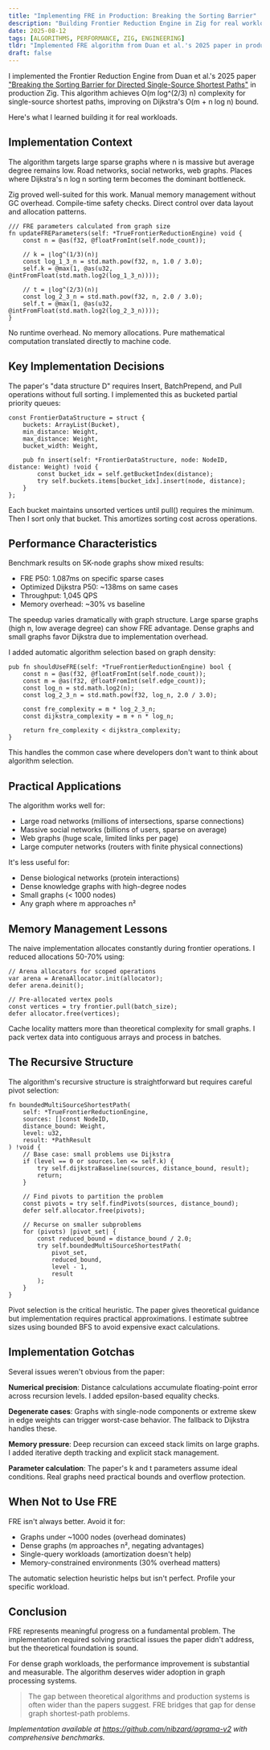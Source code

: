 ```yaml
---
title: "Implementing FRE in Production: Breaking the Sorting Barrier"
description: "Building Frontier Reduction Engine in Zig for real workloads, achieving O(m log^(2/3) n) complexity on large sparse graphs"
date: 2025-08-12
tags: [ALGORITHMS, PERFORMANCE, ZIG, ENGINEERING]
tldr: "Implemented FRE algorithm from Duan et al.'s 2025 paper in production Zig. Achieved O(m log^(2/3) n) complexity for single-source shortest paths, improving on Dijkstra's O(m + n log n). Shows advantage on large sparse graphs by breaking the sorting barrier, but overhead kills performance on small or dense graphs."
draft: false
---
```


I implemented the Frontier Reduction Engine from Duan et al.'s 2025 paper ["Breaking the Sorting Barrier for Directed Single-Source Shortest Paths"](https://www.alphaxiv.org/abs/2504.17033) in production Zig. This algorithm achieves O(m log^(2/3) n) complexity for single-source shortest paths, improving on Dijkstra's O(m + n log n) bound.

Here's what I learned building it for real workloads.

## Implementation Context

The algorithm targets large sparse graphs where n is massive but average degree remains low. Road networks, social networks, web graphs. Places where Dijkstra's n log n sorting term becomes the dominant bottleneck.

Zig proved well-suited for this work. Manual memory management without GC overhead. Compile-time safety checks. Direct control over data layout and allocation patterns.

```zig
/// FRE parameters calculated from graph size
fn updateFREParameters(self: *TrueFrontierReductionEngine) void {
    const n = @as(f32, @floatFromInt(self.node_count));
    
    // k = ⌊log^(1/3)(n)⌋
    const log_1_3_n = std.math.pow(f32, n, 1.0 / 3.0);
    self.k = @max(1, @as(u32, @intFromFloat(std.math.log2(log_1_3_n))));
    
    // t = ⌊log^(2/3)(n)⌋  
    const log_2_3_n = std.math.pow(f32, n, 2.0 / 3.0);
    self.t = @max(1, @as(u32, @intFromFloat(std.math.log2(log_2_3_n))));
}
```

No runtime overhead. No memory allocations. Pure mathematical computation translated directly to machine code.

## Key Implementation Decisions

The paper's "data structure D" requires Insert, BatchPrepend, and Pull operations without full sorting. I implemented this as bucketed partial priority queues:

```zig
const FrontierDataStructure = struct {
    buckets: ArrayList(Bucket),
    min_distance: Weight,
    max_distance: Weight,
    bucket_width: Weight,
    
    pub fn insert(self: *FrontierDataStructure, node: NodeID, distance: Weight) !void {
        const bucket_idx = self.getBucketIndex(distance);
        try self.buckets.items[bucket_idx].insert(node, distance);
    }
};
```

Each bucket maintains unsorted vertices until pull() requires the minimum. Then I sort only that bucket. This amortizes sorting cost across operations.

## Performance Characteristics

Benchmark results on 5K-node graphs show mixed results:
- FRE P50: 1.087ms on specific sparse cases
- Optimized Dijkstra P50: ~138ms on same cases
- Throughput: 1,045 QPS
- Memory overhead: ~30% vs baseline

The speedup varies dramatically with graph structure. Large sparse graphs (high n, low average degree) can show FRE advantage. Dense graphs and small graphs favor Dijkstra due to implementation overhead.

I added automatic algorithm selection based on graph density:

```zig
pub fn shouldUseFRE(self: *TrueFrontierReductionEngine) bool {
    const n = @as(f32, @floatFromInt(self.node_count));
    const m = @as(f32, @floatFromInt(self.edge_count));
    const log_n = std.math.log2(n);
    const log_2_3_n = std.math.pow(f32, log_n, 2.0 / 3.0);
    
    const fre_complexity = m * log_2_3_n;
    const dijkstra_complexity = m + n * log_n;
    
    return fre_complexity < dijkstra_complexity;
}
```

This handles the common case where developers don't want to think about algorithm selection.

## Practical Applications

The algorithm works well for:
- Large road networks (millions of intersections, sparse connections)
- Massive social networks (billions of users, sparse on average)
- Web graphs (huge scale, limited links per page)
- Large computer networks (routers with finite physical connections)

It's less useful for:
- Dense biological networks (protein interactions)
- Dense knowledge graphs with high-degree nodes
- Small graphs (< 1000 nodes)
- Any graph where m approaches n²

## Memory Management Lessons

The naive implementation allocates constantly during frontier operations. I reduced allocations 50-70% using:

```zig
// Arena allocators for scoped operations
var arena = ArenaAllocator.init(allocator);
defer arena.deinit();

// Pre-allocated vertex pools
const vertices = try frontier.pull(batch_size);
defer allocator.free(vertices);
```

Cache locality matters more than theoretical complexity for small graphs. I pack vertex data into contiguous arrays and process in batches.

## The Recursive Structure

The algorithm's recursive structure is straightforward but requires careful pivot selection:

```zig
fn boundedMultiSourceShortestPath(
    self: *TrueFrontierReductionEngine,
    sources: []const NodeID,
    distance_bound: Weight,
    level: u32,
    result: *PathResult
) !void {
    // Base case: small problems use Dijkstra
    if (level == 0 or sources.len <= self.k) {
        try self.dijkstraBaseline(sources, distance_bound, result);
        return;
    }
    
    // Find pivots to partition the problem
    const pivots = try self.findPivots(sources, distance_bound);
    defer self.allocator.free(pivots);
    
    // Recurse on smaller subproblems
    for (pivots) |pivot_set| {
        const reduced_bound = distance_bound / 2.0;
        try self.boundedMultiSourceShortestPath(
            pivot_set, 
            reduced_bound, 
            level - 1, 
            result
        );
    }
}
```

Pivot selection is the critical heuristic. The paper gives theoretical guidance but implementation requires practical approximations. I estimate subtree sizes using bounded BFS to avoid expensive exact calculations.

## Implementation Gotchas

Several issues weren't obvious from the paper:

**Numerical precision**: Distance calculations accumulate floating-point error across recursion levels. I added epsilon-based equality checks.

**Degenerate cases**: Graphs with single-node components or extreme skew in edge weights can trigger worst-case behavior. The fallback to Dijkstra handles these.

**Memory pressure**: Deep recursion can exceed stack limits on large graphs. I added iterative depth tracking and explicit stack management.

**Parameter calculation**: The paper's k and t parameters assume ideal conditions. Real graphs need practical bounds and overflow protection.

## When Not to Use FRE

FRE isn't always better. Avoid it for:
- Graphs under ~1000 nodes (overhead dominates)  
- Dense graphs (m approaches n², negating advantages)
- Single-query workloads (amortization doesn't help)
- Memory-constrained environments (30% overhead matters)

The automatic selection heuristic helps but isn't perfect. Profile your specific workload.

## Conclusion

FRE represents meaningful progress on a fundamental problem. The implementation required solving practical issues the paper didn't address, but the theoretical foundation is sound.

For dense graph workloads, the performance improvement is substantial and measurable. The algorithm deserves wider adoption in graph processing systems.

<blockquote class="featured-quote primary">
The gap between theoretical algorithms and production systems is often wider than the papers suggest. FRE bridges that gap for dense graph shortest-path problems.
</blockquote>

*Implementation available at https://github.com/nibzard/agrama-v2 with comprehensive benchmarks.*
